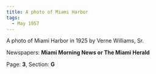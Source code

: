 ```yaml
---  
title: A photo of Miami Harbor  
tags:  
  - May 1957  
---  
```

  
A photo of Miami Harbor in 1925 by Verne Williams, Sr.  
  
Newspapers: **Miami Morning News or The Miami Herald**  
  
Page: **3**, Section: **G** 

